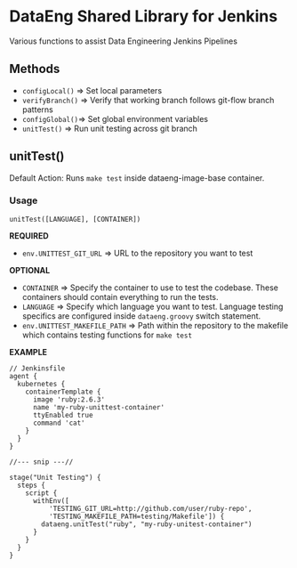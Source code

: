 # DataEng Shared Library for Jenkins

Various functions to assist Data Engineering Jenkins Pipelines

## Methods

* `configLocal()` => Set local parameters
* `verifyBranch()` => Verify that working branch follows git-flow branch patterns
* `configGlobal()`=> Set global environment variables
* `unitTest()` => Run unit testing across git branch

## unitTest()

Default Action: Runs `make test` inside dataeng-image-base container.

### Usage

`unitTest([LANGUAGE], [CONTAINER])`

__REQUIRED__
* `env.UNITTEST_GIT_URL` => URL to the repository you want to test

__OPTIONAL__
* `CONTAINER` => Specify the container to use to test the codebase. These containers should contain everything to run the tests.
* `LANGUAGE` => Specify which language you want to test.  Language testing specifics are configured inside `dataeng.groovy` switch statement.
* `env.UNITTEST_MAKEFILE_PATH` => Path within the repository to the makefile which contains testing functions for `make test`

__EXAMPLE__
```
// Jenkinsfile
agent {
  kubernetes {
    containerTemplate {
      image 'ruby:2.6.3'
      name 'my-ruby-unittest-container'
      ttyEnabled true
      command 'cat'
    }
  }
}

//--- snip ---//

stage("Unit Testing") {
  steps {
    script {
      withEnv([
          'TESTING_GIT_URL=http://github.com/user/ruby-repo', 
          'TESTING_MAKEFILE_PATH=testing/Makefile']) {
        dataeng.unitTest("ruby", "my-ruby-unitest-container")
      }
    }
  }
}
```
